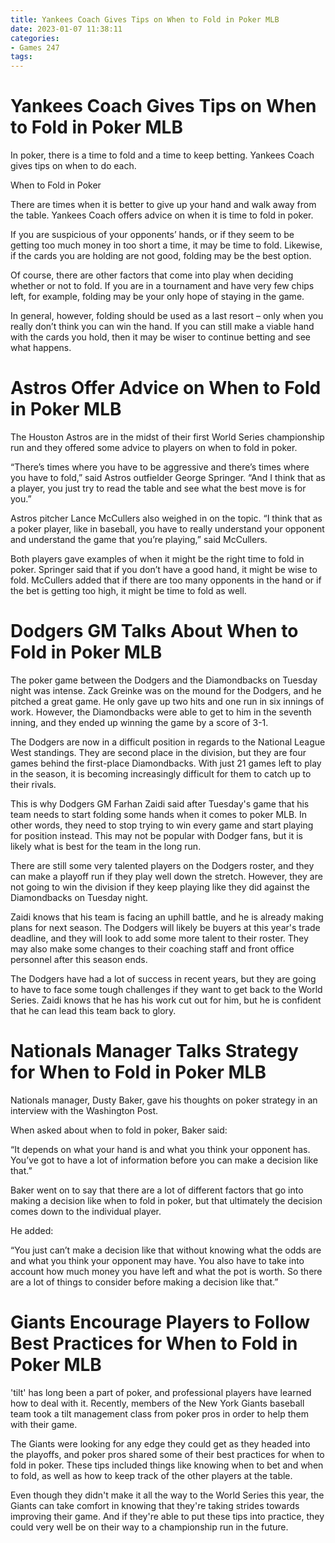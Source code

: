 ```yaml
---
title: Yankees Coach Gives Tips on When to Fold in Poker MLB
date: 2023-01-07 11:38:11
categories:
- Games 247
tags:
---
```



#  Yankees Coach Gives Tips on When to Fold in Poker MLB

In poker, there is a time to fold and a time to keep betting. Yankees Coach gives tips on when to do each.

When to Fold in Poker

There are times when it is better to give up your hand and walk away from the table. Yankees Coach offers advice on when it is time to fold in poker.

If you are suspicious of your opponents’ hands, or if they seem to be getting too much money in too short a time, it may be time to fold. Likewise, if the cards you are holding are not good, folding may be the best option.

Of course, there are other factors that come into play when deciding whether or not to fold. If you are in a tournament and have very few chips left, for example, folding may be your only hope of staying in the game.

In general, however, folding should be used as a last resort – only when you really don’t think you can win the hand. If you can still make a viable hand with the cards you hold, then it may be wiser to continue betting and see what happens.

#  Astros Offer Advice on When to Fold in Poker MLB

The Houston Astros are in the midst of their first World Series championship run and they offered some advice to players on when to fold in poker.

“There’s times where you have to be aggressive and there’s times where you have to fold,” said Astros outfielder George Springer. “And I think that as a player, you just try to read the table and see what the best move is for you.”

Astros pitcher Lance McCullers also weighed in on the topic. “I think that as a poker player, like in baseball, you have to really understand your opponent and understand the game that you’re playing,” said McCullers.

Both players gave examples of when it might be the right time to fold in poker. Springer said that if you don’t have a good hand, it might be wise to fold. McCullers added that if there are too many opponents in the hand or if the bet is getting too high, it might be time to fold as well.

#  Dodgers GM Talks About When to Fold in Poker MLB

The poker game between the Dodgers and the Diamondbacks on Tuesday night was intense. Zack Greinke was on the mound for the Dodgers, and he pitched a great game. He only gave up two hits and one run in six innings of work. However, the Diamondbacks were able to get to him in the seventh inning, and they ended up winning the game by a score of 3-1.

The Dodgers are now in a difficult position in regards to the National League West standings. They are second place in the division, but they are four games behind the first-place Diamondbacks. With just 21 games left to play in the season, it is becoming increasingly difficult for them to catch up to their rivals.

This is why Dodgers GM Farhan Zaidi said after Tuesday's game that his team needs to start folding some hands when it comes to poker MLB. In other words, they need to stop trying to win every game and start playing for position instead. This may not be popular with Dodger fans, but it is likely what is best for the team in the long run.

There are still some very talented players on the Dodgers roster, and they can make a playoff run if they play well down the stretch. However, they are not going to win the division if they keep playing like they did against the Diamondbacks on Tuesday night.

Zaidi knows that his team is facing an uphill battle, and he is already making plans for next season. The Dodgers will likely be buyers at this year's trade deadline, and they will look to add some more talent to their roster. They may also make some changes to their coaching staff and front office personnel after this season ends.

The Dodgers have had a lot of success in recent years, but they are going to have to face some tough challenges if they want to get back to the World Series. Zaidi knows that he has his work cut out for him, but he is confident that he can lead this team back to glory.

#  Nationals Manager Talks Strategy for When to Fold in Poker MLB

Nationals manager, Dusty Baker, gave his thoughts on poker strategy in an interview with the Washington Post.

When asked about when to fold in poker, Baker said:

“It depends on what your hand is and what you think your opponent has. You’ve got to have a lot of information before you can make a decision like that.”

Baker went on to say that there are a lot of different factors that go into making a decision like when to fold in poker, but that ultimately the decision comes down to the individual player.

He added:

“You just can’t make a decision like that without knowing what the odds are and what you think your opponent may have. You also have to take into account how much money you have left and what the pot is worth. So there are a lot of things to consider before making a decision like that.”

#  Giants Encourage Players to Follow Best Practices for When to Fold in Poker MLB
'tilt' has long been a part of poker, and professional players have learned how to deal with it. Recently, members of the New York Giants baseball team took a tilt management class from poker pros in order to help them with their game.

The Giants were looking for any edge they could get as they headed into the playoffs, and poker pros shared some of their best practices for when to fold in poker. These tips included things like knowing when to bet and when to fold, as well as how to keep track of the other players at the table.

Even though they didn't make it all the way to the World Series this year, the Giants can take comfort in knowing that they're taking strides towards improving their game. And if they're able to put these tips into practice, they could very well be on their way to a championship run in the future.